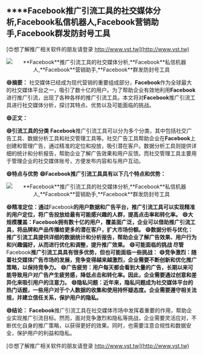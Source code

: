 ## ****Facebook**推广引流工具的社交媒体分析,**Facebook**私信机器人,**Facebook**营销助手,**Facebook**群发防封号工具**

[😍想了解推广相关软件的朋友请登录 http://www.vst.tw](http://www.vst.tw)

 <center><img src="https://vst.tw/MP4/tuiguang/png/7.png" alt="**Facebook**推广引流工具的社交媒体分析,**Facebook**私信机器人,**Facebook**营销助手,**Facebook**群发防封号工具"></center>

**😄摘要：**
社交媒体已经成为现代营销的重要组成部分，**Facebook**作为全球最大的社交媒体平台之一，吸引了数十亿的用户。为了帮助企业有效地利用**Facebook**进行推广引流，出现了各种各样的推广引流工具。本文将对**Facebook**推广引流工具进行社交媒体分析，探讨其特点、优势以及可能面临的挑战。

**😄正文：**

**😄引流工具的分类**
**Facebook**推广引流工具可以分为多个分类，其中包括社交广告工具、数据分析工具和社交管理工具等。社交广告工具帮助企业在**Facebook**上创建和管理广告，通过精准的定位和投放，吸引潜在客户。数据分析工具则提供详细的统计和分析报告，帮助企业了解广告效果和用户反馈。而社交管理工具主要用于管理企业的社交媒体账号，方便发布内容和与用户互动。

**😄特点与优势**
**😄**Facebook**推广引流工具具有以下几个特点和优势：**

 <center><img src="https://vst.tw/MP4/tuiguang/png/0.png" alt="**Facebook**推广引流工具的社交媒体分析,**Facebook**私信机器人,**Facebook**营销助手,**Facebook**群发防封号工具"></center>

**😄精准定位：通过**Facebook**的用户数据和广告平台，推广引流工具可以实现精准的用户定位，将广告投放给最有可能感兴趣的人群，提高点击率和转化率。**
**😄大规模覆盖：**Facebook**拥有数十亿的用户，覆盖面广泛，企业可以借助推广引流工具，将品牌和产品传播给更多的潜在客户，扩大市场份额。**
**😄数据分析与优化：推广引流工具提供详细的数据统计和分析报告，帮助企业了解广告效果、用户行为和兴趣偏好，从而进行优化和调整，提升推广效果。**
**😄可能面临的挑战 尽管**Facebook**推广引流工具具有很多优势，但也可能面临一些挑战：**
**😄竞争激烈：随着社交媒体广告市场的发展，竞争变得越来越激烈，企业需要不断创新和优化推广策略，以保持竞争力。**
**😄广告疲劳：用户每天都会看到大量的广告，长期以来可能导致用户对广告产生疲劳感，降低点击和转化率。因此，企业需要通过创意和差异化来吸引用户的注意力。**
**😄隐私问题：近年来，隐私问题成为社交媒体平台的热门话题，一些用户对于个人数据的收集和使用持怀疑态度。企业需要遵守相关法规，并建立信任关系，保护用户的隐私。**

**😄结论：**
**Facebook**推广引流工具在社交媒体市场中发挥着重要的作用，帮助企业实现推广引流目标。然而，面对竞争激烈和隐私等挑战，企业需要灵活应对，不断优化自身的推广策略，以获得更好的效果。同时，也需要注意合规性和数据安全，保护用户的利益和隐私。

[😍想了解推广相关软件的朋友请登录 http://www.vst.tw](http://www.vst.tw)



